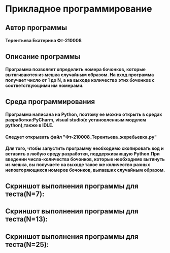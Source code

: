 # Прикладное программирование
<h2 => Автор программы </a> 
<h4 => Терентьева Екатерина Фт-210008 </a> 
<h2 => Описание программы </a> 
<h4 align=> Программа позволяет определить номера бочонков, которые вытягиваются из мешка случайным образом. На вход программа получает число от 1 до N, а на выходе количество этих бочонков с соответствующими им номерами. </h3>
<h2 => Среда программирования </a> 
<h4 align=>Программа написана на Python, поэтому ее можно открыть в средах разработки:PyCharm, visual studiо(с установленным модулем python),также в IDLE. </h3>
<h4 align=>Следует открывать файл "Фт-210008_Терентьева_жеребьевка.py" </h3>
<h4 align=>Для того, чтобы запустить программу необходимо скопировать код и вставить в любую среду разработки, поддерживающую Python.При введении числа-количества бочонков, которые необходимо вытянуть из мешка, вы получаете на выходе такое же количество разных неповторяющихся номеров бочонков, выпавших случайным образом. </h3>
<h2 => Скриншот выполнения программы для теста(N=7): </a> 
<img src=" " alt="">
<h2 => Скриншот выполнения программы для теста(N=13): </a> 
<img src=" " alt="">
<h2 => Скриншот выполнения программы для теста(N=25): </a> 
<img src=" " alt="">
